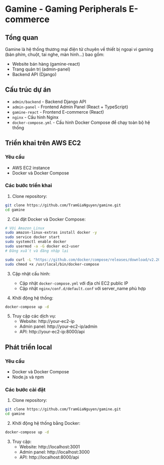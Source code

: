 # Gamine - Gaming Peripherals E-commerce

## Tổng quan

Gamine là hệ thống thương mại điện tử chuyên về thiết bị ngoại vi gaming (bàn phím, chuột, tai nghe, màn hình...) bao gồm:

- Website bán hàng (gamine-react)
- Trang quản trị (admin-panel)
- Backend API (Django)

## Cấu trúc dự án

- `admin/backend` - Backend Django API
- `admin-panel` - Frontend Admin Panel (React + TypeScript)
- `gamine-react` - Frontend E-commerce (React)
- `nginx` - Cấu hình Nginx
- `docker-compose.yml` - Cấu hình Docker Compose để chạy toàn bộ hệ thống

## Triển khai trên AWS EC2

### Yêu cầu
- AWS EC2 instance
- Docker và Docker Compose

### Các bước triển khai

1. Clone repository:
```bash
git clone https://github.com/TramGiaNguyen/gamine.git
cd gamine
```

2. Cài đặt Docker và Docker Compose:
```bash
# Với Amazon Linux
sudo amazon-linux-extras install docker -y
sudo service docker start
sudo systemctl enable docker
sudo usermod -a -G docker ec2-user
# Đăng xuất và đăng nhập lại

sudo curl -L "https://github.com/docker/compose/releases/download/v2.20.0/docker-compose-$(uname -s)-$(uname -m)" -o /usr/local/bin/docker-compose
sudo chmod +x /usr/local/bin/docker-compose
```

3. Cập nhật cấu hình:
   - Cập nhật `docker-compose.yml` với địa chỉ EC2 public IP
   - Cập nhật `nginx/conf.d/default.conf` với server_name phù hợp

4. Khởi động hệ thống:
```bash
docker-compose up -d
```

5. Truy cập các dịch vụ:
   - Website: http://your-ec2-ip
   - Admin panel: http://your-ec2-ip/admin
   - API: http://your-ec2-ip:8000/api

## Phát triển local

### Yêu cầu
- Docker và Docker Compose
- Node.js và npm

### Các bước cài đặt

1. Clone repository:
```bash
git clone https://github.com/TramGiaNguyen/gamine.git
cd gamine
```

2. Khởi động hệ thống bằng Docker:
```bash
docker-compose up -d
```

3. Truy cập:
   - Website: http://localhost:3001
   - Admin panel: http://localhost:3000
   - API: http://localhost:8000/api 